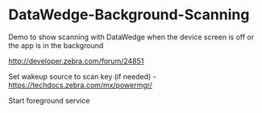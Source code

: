 # DataWedge-Background-Scanning
Demo to show scanning with DataWedge when the device screen is off or the app is in the background

http://developer.zebra.com/forum/24851

Set wakeup source to scan key (if needed) - https://techdocs.zebra.com/mx/powermgr/

Start foreground service